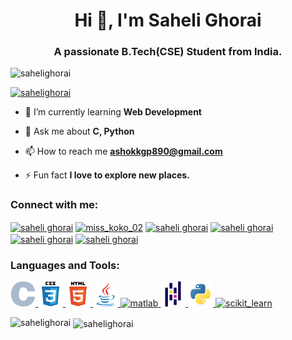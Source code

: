 <h1 align="center">Hi 👋, I'm Saheli Ghorai</h1>
<h3 align="center">A passionate B.Tech(CSE) Student from India.</h3>

<p align="left"> <img src="https://komarev.com/ghpvc/?username=sahelighorai&label=Profile%20views&color=0e75b6&style=flat" alt="sahelighorai" /> </p>

<p align="left"> <a href="https://github.com/ryo-ma/github-profile-trophy"><img src="https://github-profile-trophy.vercel.app/?username=sahelighorai" alt="sahelighorai" /></a> </p>

- 🌱 I’m currently learning **Web Development**

- 💬 Ask me about **C, Python**

- 📫 How to reach me **ashokkgp890@gmail.com**

- ⚡ Fun fact **I love to explore new places.**

<h3 align="left">Connect with me:</h3>
<p align="left">
<a href="https://linkedin.com/in/saheli ghorai" target="blank"><img align="center" src="https://raw.githubusercontent.com/rahuldkjain/github-profile-readme-generator/master/src/images/icons/Social/linked-in-alt.svg" alt="saheli ghorai" height="30" width="40" /></a>
<a href="https://instagram.com/miss_koko_02" target="blank"><img align="center" src="https://raw.githubusercontent.com/rahuldkjain/github-profile-readme-generator/master/src/images/icons/Social/instagram.svg" alt="miss_koko_02" height="30" width="40" /></a>
<a href="https://www.codechef.com/users/saheli ghorai" target="blank"><img align="center" src="https://cdn.jsdelivr.net/npm/simple-icons@3.1.0/icons/codechef.svg" alt="saheli ghorai" height="30" width="40" /></a>
<a href="https://www.hackerrank.com/saheli ghorai" target="blank"><img align="center" src="https://raw.githubusercontent.com/rahuldkjain/github-profile-readme-generator/master/src/images/icons/Social/hackerrank.svg" alt="saheli ghorai" height="30" width="40" /></a>
<a href="https://www.leetcode.com/saheli ghorai" target="blank"><img align="center" src="https://raw.githubusercontent.com/rahuldkjain/github-profile-readme-generator/master/src/images/icons/Social/leet-code.svg" alt="saheli ghorai" height="30" width="40" /></a>
<a href="https://auth.geeksforgeeks.org/user/saheli ghorai" target="blank"><img align="center" src="https://raw.githubusercontent.com/rahuldkjain/github-profile-readme-generator/master/src/images/icons/Social/geeks-for-geeks.svg" alt="saheli ghorai" height="30" width="40" /></a>
</p>

<h3 align="left">Languages and Tools:</h3>
<p align="left"> <a href="https://www.cprogramming.com/" target="_blank" rel="noreferrer"> <img src="https://raw.githubusercontent.com/devicons/devicon/master/icons/c/c-original.svg" alt="c" width="40" height="40"/> </a> <a href="https://www.w3schools.com/css/" target="_blank" rel="noreferrer"> <img src="https://raw.githubusercontent.com/devicons/devicon/master/icons/css3/css3-original-wordmark.svg" alt="css3" width="40" height="40"/> </a> <a href="https://www.w3.org/html/" target="_blank" rel="noreferrer"> <img src="https://raw.githubusercontent.com/devicons/devicon/master/icons/html5/html5-original-wordmark.svg" alt="html5" width="40" height="40"/> </a> <a href="https://www.java.com" target="_blank" rel="noreferrer"> <img src="https://raw.githubusercontent.com/devicons/devicon/master/icons/java/java-original.svg" alt="java" width="40" height="40"/> </a> <a href="https://www.mathworks.com/" target="_blank" rel="noreferrer"> <img src="https://upload.wikimedia.org/wikipedia/commons/2/21/Matlab_Logo.png" alt="matlab" width="40" height="40"/> </a> <a href="https://pandas.pydata.org/" target="_blank" rel="noreferrer"> <img src="https://raw.githubusercontent.com/devicons/devicon/2ae2a900d2f041da66e950e4d48052658d850630/icons/pandas/pandas-original.svg" alt="pandas" width="40" height="40"/> </a> <a href="https://www.python.org" target="_blank" rel="noreferrer"> <img src="https://raw.githubusercontent.com/devicons/devicon/master/icons/python/python-original.svg" alt="python" width="40" height="40"/> </a> <a href="https://scikit-learn.org/" target="_blank" rel="noreferrer"> <img src="https://upload.wikimedia.org/wikipedia/commons/0/05/Scikit_learn_logo_small.svg" alt="scikit_learn" width="40" height="40"/> </a> </p>

<p><img align="left" src="https://github-readme-stats.vercel.app/api/top-langs?username=sahelighorai&show_icons=true&locale=en&layout=compact" alt="sahelighorai" /></p>

<p>&nbsp;<img align="center" src="https://github-readme-stats.vercel.app/api?username=sahelighorai&show_icons=true&locale=en" alt="sahelighorai" /></p>
